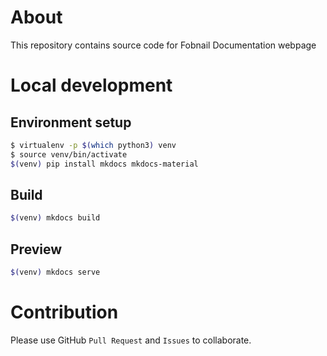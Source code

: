 # About

This repository contains source code for Fobnail Documentation webpage

# Local development

## Environment setup

```bash
$ virtualenv -p $(which python3) venv
$ source venv/bin/activate
$(venv) pip install mkdocs mkdocs-material
```

## Build

```bash
$(venv) mkdocs build
```

## Preview

```bash
$(venv) mkdocs serve
```

# Contribution

Please use GitHub `Pull Request` and `Issues` to collaborate.
